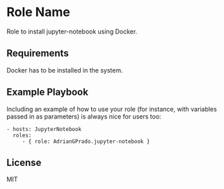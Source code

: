 Role Name
=========

Role to install jupyter-notebook using Docker.

Requirements
------------

Docker has to be installed in the system.

Example Playbook
----------------

Including an example of how to use your role (for instance, with variables passed in as parameters) is always nice for users too:

    - hosts: JupyterNotebook
      roles:
         - { role: AdrianGPrado.jupyter-notebook }

License
-------

MIT
